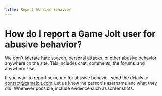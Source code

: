 ```yaml
---
title: Report Abusive Behavior
---
```


# How do I report a Game Jolt user for abusive behavior?

We don't tolerate hate speech, personal attacks, or other abusive behavior anywhere on the site. This includes chat, comments, the forums, and anywhere else.

If you want to report someone for abusive behavior, send the details to [contact@gamejolt.com](mailto:contact@gamejolt.com). Let us know the person's username and what they did. Whenever possible, include evidence such as screenshots.
